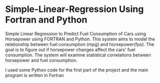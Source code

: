 # Simple-Linear-Regression Using Fortran and Python
Simple Linear Regression to Predict Fuel Consumption of Cars using Horsepower using FORTRAN and Python.
This system aims to model the relationship between fuel consumption (mpg) and horsepower(fps).
The goal is to figure out if horsepower changes affect the cars' fuel consumption. 
The system will examine statistical correlations between horsepower and fuel consumption.

I used some Python code for the first part of the project and the main program is written in Fortran
